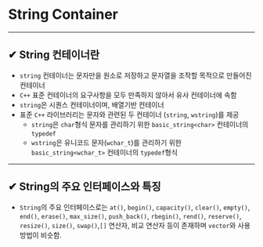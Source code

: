 ﻿# String Container
___
## ✔ String 컨테이너란
  - `string` 컨테이너는 문자만을 원소로 저장하고 문자열을 조작할 목적으로 만들어진 컨테이너
  - `C++` 표준 컨테이너의 요구사항을 모두 만족하지 않아서 유사 컨테이너에 속함
  - `string`은 시퀀스 컨테이너이며, 배열기반 컨테이너
  - 표준 `C++` 라이브러리는 문자와 관련된 두 컨테이너 (`string`, `wstring`)를 제공
    - `string`은 `char`형식 문자를 관리하기 위한 `basic_string<char>` 컨테이너의 `typedef`
    - `wstring`은 유니코드 문자(`wchar_t`)를 관리하기 위한 `basic_string<wchar_t>` 컨테이너의 `typedef`형식

___
## ✔ String의 주요 인터페이스와 특징
 - `String`의 주요 인터페이스로는 `at()`, `begin()`, `capacity()`, 
 `clear()`, `empty()`, `end()`, `erase()`, `max_size()`, `push_back()`,
`rbegin()`, `rend()`, `reserve()`, `resize()`, `size()`, `swap()`,`[]` 연산자,
비교 연산자 등이 존재하며 `vector`와 사용방법이 비슷함.
